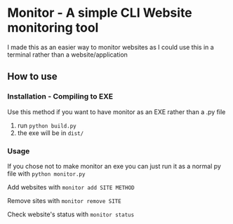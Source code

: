 # Monitor - A simple CLI Website monitoring tool

I made this as an easier way to monitor websites as I could use this in a terminal rather than a website/application


## How to use

### Installation - Compiling to EXE

Use this method if you want to have monitor as an EXE rather than a .py file

1. run ```python build.py```
2. the exe will be in ```dist/```

### Usage
If you chose not to make monitor an exe you can just run it as a normal py file with ```python monitor.py```

Add websites with ```monitor add SITE METHOD```

Remove sites with ```monitor remove SITE```

Check website's status with ```monitor status```
